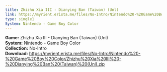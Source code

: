 ```yaml
---
title: Zhizhu Xia III - Dianying Ban (Taiwan) (Unl)
link: https://myrient.erista.me/files/No-Intro/Nintendo%20-%20Game%20Boy%20Color/Zhizhu%20Xia%20III%20-%20Dianying%20Ban%20(Taiwan)%20(Unl).zip
type: single1
System: Nintendo - Game Boy Color
---
```

<b>Game:</b> Zhizhu Xia III - Dianying Ban (Taiwan) (Unl)<br>
<b>System:</b> Nintendo - Game Boy Color<br>
<b>Collection:</b> No-Intro<br>
<b>Download:</b> https://myrient.erista.me/files/No-Intro/Nintendo%20-%20Game%20Boy%20Color/Zhizhu%20Xia%20III%20-%20Dianying%20Ban%20(Taiwan)%20(Unl).zip